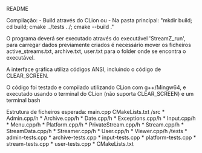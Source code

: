 README

Compilação:
    - Build através do CLion
    ou
    - Na pasta principal: "mkdir build; cd build; cmake ../tests ../; cmake --build ."
    

O programa deverá ser executado através do executável 'StreamZ_run', para carregar dados previamente criados é necessário mover os ficheiros active_streams.txt, archive.txt, user.txt para o folder onde se encontra o executável.

A interface gráfica utiliza códigos ANSI, incluindo o código de CLEAR_SCREEN.

O código foi testado e compilado utilizando CLion com g++/Mingw64, e executado usando o terminal do CLion (não suporta CLEAR_SCREEN) e um terminal bash

Estrutura de ficheiros esperada:
main.cpp
CMakeLists.txt
/src
    * Admin.cpp/h
    * Archive.cpp/h
    * Date.cpp/h
    * Exceptions.cpp/h
    * Input.cpp/h
    * Menu.cpp/h
    * Platform.cpp/h
    * PrivateStream.cpp/h
    * Stream.cpp/h
    * StreamData.cpp/h
    * Streamer.cpp/h
    * User.cpp/h
    * Viewer.cpp/h
/tests
    * admin-tests.cpp
    * archive-tests.cpp
    * input-tests.cpp
    * platform-tests.cpp
    * stream-tests.cpp
    * user-tests.cpp
    * CMakeLists.txt